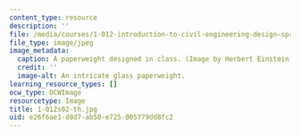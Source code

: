 ```yaml
---
content_type: resource
description: ''
file: /media/courses/1-012-introduction-to-civil-engineering-design-spring-2002/e26f6ae1d8d7ab50e725005779dd8fc2_1-012s02-th.jpg
file_type: image/jpeg
image_metadata:
  caption: A paperweight designed in class. (Image by Herbert Einstein.)
  credit: ''
  image-alt: An intricate glass paperweight.
learning_resource_types: []
ocw_type: OCWImage
resourcetype: Image
title: 1-012s02-th.jpg
uid: e26f6ae1-d8d7-ab50-e725-005779dd8fc2
---
```

